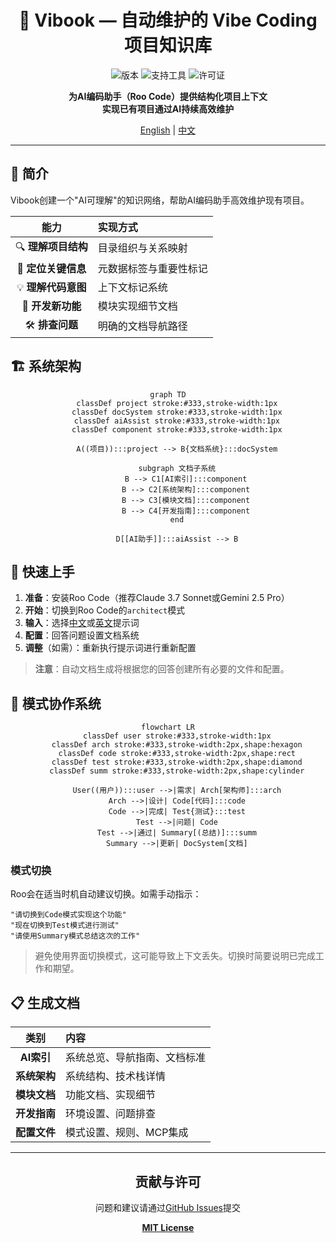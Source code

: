 <div align="center">

# 🌟 Vibook — 自动维护的 Vibe Coding 项目知识库

![版本](https://img.shields.io/badge/版本-0.1.0-blue)
![支持工具](https://img.shields.io/badge/支持-Roo%20Code-brightgreen)
![许可证](https://img.shields.io/badge/许可证-MIT-orange)

<p><strong>为AI编码助手（Roo Code）提供结构化项目上下文<br>实现已有项目通过AI持续高效维护</strong></p>

[English](README.md) | [中文](README.zh.md)

</div>

---

## 📖 简介

Vibook创建一个"AI可理解"的知识网络，帮助AI编码助手高效维护现有项目。

| 能力 | 实现方式 |
|:----:|:--------|
| 🔍 **理解项目结构** | 目录组织与关系映射 |
| 🎯 **定位关键信息** | 元数据标签与重要性标记 |
| 💡 **理解代码意图** | 上下文标记系统 |
| 🚀 **开发新功能** | 模块实现细节文档 |
| 🛠️ **排查问题** | 明确的文档导航路径 |

## 🏗️ 系统架构

<div align="center">

```mermaid
graph TD
    classDef project stroke:#333,stroke-width:1px
    classDef docSystem stroke:#333,stroke-width:1px
    classDef aiAssist stroke:#333,stroke-width:1px
    classDef component stroke:#333,stroke-width:1px
    
    A((项目)):::project --> B{文档系统}:::docSystem
    
    subgraph 文档子系统
        B --> C1[AI索引]:::component
        B --> C2[系统架构]:::component
        B --> C3[模块文档]:::component
        B --> C4[开发指南]:::component
    end
    
    D[[AI助手]]:::aiAssist --> B
```

</div>

## 🚀 快速上手

1. **准备**：安装Roo Code（推荐Claude 3.7 Sonnet或Gemini 2.5 Pro）
2. **开始**：切换到Roo Code的`architect`模式
3. **输入**：选择[中文](./ROO-PROMPT.md)或[英文](./ROO-PROMPT-EN.md)提示词
4. **配置**：回答问题设置文档系统
5. **调整**（如需）：重新执行提示词进行重新配置

> **注意**：自动文档生成将根据您的回答创建所有必要的文件和配置。

## 🔄 模式协作系统

<div align="center">

```mermaid
flowchart LR
    classDef user stroke:#333,stroke-width:1px
    classDef arch stroke:#333,stroke-width:2px,shape:hexagon
    classDef code stroke:#333,stroke-width:2px,shape:rect
    classDef test stroke:#333,stroke-width:2px,shape:diamond
    classDef summ stroke:#333,stroke-width:2px,shape:cylinder
    
    User((用户)):::user -->|需求| Arch[架构师]:::arch
    Arch -->|设计| Code[代码]:::code
    Code -->|完成| Test{测试}:::test
    Test -->|问题| Code
    Test -->|通过| Summary[(总结)]:::summ
    Summary -->|更新| DocSystem[文档]
```

</div>

### 模式切换

Roo会在适当时机自动建议切换。如需手动指示：

```
"请切换到Code模式实现这个功能"
"现在切换到Test模式进行测试"
"请使用Summary模式总结这次的工作"
```

> 避免使用界面切换模式，这可能导致上下文丢失。切换时简要说明已完成工作和期望。

## 📋 生成文档

| 类别 | 内容 |
|:----:|:--------|
| **AI索引** | 系统总览、导航指南、文档标准 |
| **系统架构** | 系统结构、技术栈详情 |
| **模块文档** | 功能文档、实现细节 |
| **开发指南** | 环境设置、问题排查 |
| **配置文件** | 模式设置、规则、MCP集成 |

---

<div align="center">

## 贡献与许可

问题和建议请通过[GitHub Issues](https://github.com/yourusername/vibook/issues)提交

**[MIT License](LICENSE)**

</div>